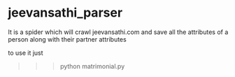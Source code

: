 # jeevansathi_parser
It is a spider which will crawl jeevansathi.com and save all the attributes of a person along with their partner attributes

to use it just 

>>> python matrimonial.py
